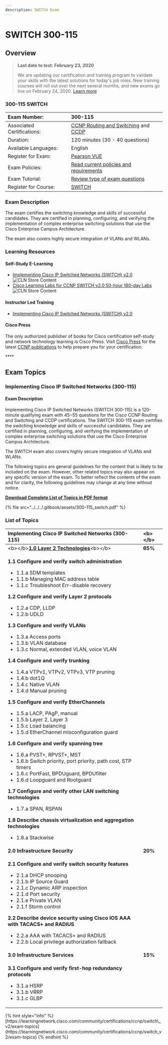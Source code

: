 ```yaml
---
description: SWITCH Exam
---
```


# SWITCH 300-115

## **Overview**

> **Last date to test: February 23, 2020**
>
> We are updating our certification and training program to validate your skills with the latest solutions for today's job roles. New training courses will roll out over the next several months, and new exams go live on February 24, 2020. [Learn more](https://www.cisco.com/go/nextlevel)



### 300-115 SWITCH

| Exam Number: | 300-115 |
| :--- | :--- |
| Associated Certifications: | [CCNP Routing and Switching](https://learningnetwork.cisco.com/community/certifications/ccnp) and [CCDP](https://learningnetwork.cisco.com/community/certifications/ccdp) |
| Duration: | 120 minutes \(30 - 40 questions\) |
| Available Languages: | English |
| Register for Exam: | [Pearson VUE](http://www.vue.com/cisco/) |
| Exam Policies: | [Read current policies and requirements](http://www.cisco.com/web/learning/exams/policies.html) |
| Exam Tutorial: | [Review type of exam questions](https://learningcontent.cisco.com/cln_storage/flashybrid/tech/cln/netmgmt/ccde_practical_examdemo/cert_exam_tutorial_v2.html) |
| Register for Course: | [SWITCH](http://tools.cisco.com/GlobalLearningLocator/courseDetails.do?actionType=executeCourseDetail&courseID=5997) |

### Exam Description

The exam certifies the switching knowledge and skills of successful candidates. They are certified in planning, configuring, and verifying the implementation of complex enterprise switching solutions that use the Cisco Enterprise Campus Architecture.

The exam also covers highly secure integration of VLANs and WLANs.

### Learning Resources

#### Self-Study E-Learning

* [Implementing Cisco IP Switched Networks \(SWITCH\) v2.0](https://learningnetworkstore.cisco.com/ccnp-routing-and-switching/implementing-cisco-ip-switched-networks-switch-v2-0-elt-ccnps-v2-0-020142)![CLN Store Content](https://learningnetwork.cisco.com/resources/statics/1389573/cart_480x400.png)
* [Cisco Learning Labs for CCNP SWITCH v2.0 50-hour 180-day Labs](https://learningnetworkstore.cisco.com/ccnp-routing-and-switching/cisco-learning-labs-for-switch-v2-0-50-hour-180-day-labs-cll-ccnps-v2-0-50h180d-020162)![CLN Store Content](https://learningnetwork.cisco.com/resources/statics/1389573/cart_480x400.png)

#### Instructor Led Training

* [Implementing Cisco IP Switched Networks \(SWITCH\) v2.0](http://tools.cisco.com/GlobalLearningLocator/courseDetails.do?actionType=executeCourseDetail&courseID=5997)

#### Cisco Press

The only authorized publisher of books for Cisco certification self-study and network technology learning is Cisco Press. Visit [Cisco Press](http://click.linksynergy.com/fs-bin/click?id=iUHn3dcg49E&subid=&offerid=184214.1&type=10&tmpid=3558&RD_PARM1=http%253A%252F%252Fwww.ciscopress.com) for the latest [CCNP publications](http://click.linksynergy.com/fs-bin/click?id=iUHn3dcg49E&subid=&offerid=184214.1&type=10&tmpid=3558&RD_PARM1=http%253A%252F%252Fwww.ciscopress.com%252Fmarkets%252Fdetail.asp%253Fst%253D44734) to help prepare you for your certification.

\*\*\*\*

## Exam Topics

### Implementing Cisco IP Switched Networks \(300-115\)

#### Exam Description

Implementing Cisco IP Switched Networks \(SWITCH 300-115\) is a 120-minute qualifying exam with 45‒55 questions for the Cisco CCNP Routing and Switching and CCDP certifications. The SWITCH 300-115 exam certifies the switching knowledge and skills of successful candidates. They are certified in planning, configuring, and verifying the implementation of complex enterprise switching solutions that use the Cisco Enterprise Campus Architecture.

The SWITCH exam also covers highly secure integration of VLANs and WLANs.

The following topics are general guidelines for the content that is likely to be included on the exam. However, other related topics may also appear on any specific version of the exam. To better reflect the contents of the exam and for clarity, the following guidelines may change at any time without notice.

[**Download Complete List of Topics in PDF format**](http://www.cisco.com/web/learning/exams/docs/300-115_switch.pdf)

{% file src="../../../.gitbook/assets/300-115\_switch.pdf" %}

### List of Topics

<table>
  <thead>
    <tr>
      <th style="text-align:left"><b>Implementing Cisco IP Switched Networks (300-115)</b>
      </th>
      <th style="text-align:left">&lt;b&gt;&lt;/b&gt;</th>
    </tr>
  </thead>
  <tbody>
    <tr>
      <td style="text-align:left">&lt;b&gt;&lt;/b&gt;<a href="sw-notes/1.0-layer-2-technologies.md"><b>1.0 Layer 2 Technologies</b></a>&lt;b&gt;&lt;/b&gt;</td>
      <td
      style="text-align:left"><b>65%</b>
        </td>
    </tr>
    <tr>
      <td style="text-align:left">
        <p><b>1.1 Configure and verify switch administration</b>
        </p>
        <ul>
          <li>1.1.a SDM templates</li>
          <li>1.1.b Managing MAC address table</li>
          <li>1.1.c Troubleshoot Err-disable recovery</li>
        </ul>
        <p><b>1.2 Configure and verify Layer 2 protocols</b>
        </p>
        <ul>
          <li>1.2.a CDP, LLDP</li>
          <li>1.2.b UDLD</li>
        </ul>
        <p><b>1.3 Configure and verify VLANs</b>
        </p>
        <ul>
          <li>1.3.a Access ports</li>
          <li>1.3.b VLAN database</li>
          <li>1.3.c Normal, extended VLAN, voice VLAN</li>
        </ul>
        <p><b>1.4 Configure and verify trunking</b>
        </p>
        <ul>
          <li>1.4.a VTPv1, VTPv2, VTPv3, VTP pruning</li>
          <li>1.4.b dot1Q</li>
          <li>1.4.c Native VLAN</li>
          <li>1.4.d Manual pruning</li>
        </ul>
        <p><b>1.5 Configure and verify EtherChannels</b>
        </p>
        <ul>
          <li>1.5.a LACP, PAgP, manual</li>
          <li>1.5.b Layer 2, Layer 3</li>
          <li>1.5.c Load balancing</li>
          <li>1.5.d EtherChannel misconfiguration guard</li>
        </ul>
        <p><b>1.6 Configure and verify spanning tree</b>
        </p>
        <ul>
          <li>1.6.a PVST+, RPVST+, MST</li>
          <li>1.6.b Switch priority, port priority, path cost, STP timers</li>
          <li>1.6.c PortFast, BPDUguard, BPDUfilter</li>
          <li>1.6.d Loopguard and Rootguard</li>
        </ul>
        <p><b>1.7 Configure and verify other LAN switching technologies</b>
        </p>
        <ul>
          <li>1.7.a SPAN, RSPAN</li>
        </ul>
        <p><b>1.8 Describe chassis virtualization and aggregation technologies</b>
        </p>
        <ul>
          <li>1.8.a Stackwise</li>
        </ul>
      </td>
      <td style="text-align:left"></td>
    </tr>
    <tr>
      <td style="text-align:left"><b>2.0 Infrastructure Security</b>
      </td>
      <td style="text-align:left"><b>20%</b>
      </td>
    </tr>
    <tr>
      <td style="text-align:left">
        <p><b>2.1 Configure and verify switch security features</b>
        </p>
        <ul>
          <li>2.1.a DHCP snooping</li>
          <li>2.1.b IP Source Guard</li>
          <li>2.1.c Dynamic ARP inspection</li>
          <li>2.1.d Port security</li>
          <li>2.1.e Private VLAN</li>
          <li>2.1.f Storm control</li>
        </ul>
        <p><b>2.2 Describe device security using Cisco IOS AAA with TACACS+ and RADIUS</b>
        </p>
        <ul>
          <li>2.2.a AAA with TACACS+ and RADIUS</li>
          <li>2.2.b Local privilege authorization fallback</li>
        </ul>
      </td>
      <td style="text-align:left"></td>
    </tr>
    <tr>
      <td style="text-align:left"><b>3.0 Infrastructure Services</b>
      </td>
      <td style="text-align:left"><b>15%</b>
      </td>
    </tr>
    <tr>
      <td style="text-align:left">
        <p><b>3.1 Configure and verify first-hop redundancy protocols</b>
        </p>
        <ul>
          <li>3.1.a HSRP</li>
          <li>3.1.b VRRP</li>
          <li>3.1.c GLBP</li>
        </ul>
      </td>
      <td style="text-align:left"></td>
    </tr>
  </tbody>
</table>{% hint style="info" %}
[https://learningnetwork.cisco.com/community/certifications/ccnp/switch\_v2/exam-topics](https://learningnetwork.cisco.com/community/certifications/ccnp/switch_v2/exam-topics)
{% endhint %}

